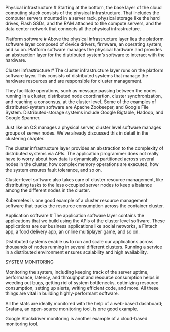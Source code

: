 Physical infrastructure #
Starting at the bottom, the base layer of the cloud computing stack consists of the physical infrastructure. That includes the computer servers mounted in a server rack, physical storage like the hard drives, Flash SSDs, and the RAM attached to the compute servers, and the data center network that connects all the physical infrastructure.

Platform software #
Above the physical infrastructure layer lies the platform software layer composed of device drivers, firmware, an operating system, and so on. Platform software manages the physical hardware and provides an abstraction layer for the distributed system’s software to interact with the hardware.

Cluster infrastructure #
The cluster infrastructure layer runs on the platform software layer. This consists of distributed systems that manage the hardware resources and are responsible for cluster management.

They facilitate operations, such as message passing between the nodes running in a cluster, distributed node coordination, cluster synchronization, and reaching a consensus, at the cluster level. Some of the examples of distributed-system software are Apache Zookeeper, and Google File System. Distributed-storage systems include Google Bigtable, Hadoop, and Google Spanner.

Just like an OS manages a physical server, cluster level software manages groups of server nodes. We’ve already discussed this in detail in the clustering chapter.

The cluster infrastructure layer provides an abstraction to the complexity of distributed systems via APIs. The application programmer does not really have to worry about how data is dynamically partitioned across several nodes in the cluster, how complex memory operations are executed, how the system ensures fault tolerance, and so on.

Cluster-level software also takes care of cluster resource management, like distributing tasks to the less occupied server nodes to keep a balance among the different nodes in the cluster.

Kubernetes is one good example of a cluster resource management software that tracks the resource consumption across the container cluster.

Application software #
The application software layer contains the applications that we build using the APIs of the cluster level software. These applications are our business applications like social networks, a Fintech app, a food delivery app, an online multiplayer game, and so on.

Distributed systems enable us to run and scale our applications across thousands of nodes running in several different clusters. Running a service in a distributed environment ensures scalability and high availability.

SYSTEM MONITORING

Monitoring the system, including keeping track of the server uptime, performance, latency, and throughput and resource consumption helps in weeding out bugs, getting rid of system bottlenecks, optimizing resource consumption, setting up alerts, writing efficient code, and more. All these things are vital in building highly-performant software.

All the stats are ideally monitored with the help of a web-based dashboard; Grafana, an open-source monitoring tool, is one good example.

Google Stackdriver monitoring is another example of a cloud-based monitoring tool.
